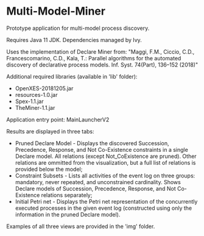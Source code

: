 # Multi-Model-Miner
Prototype application for multi-model process discovery.

Requires Java 11 JDK. Dependencies managed by Ivy.

Uses the implementation of Declare Miner from: "Maggi, F.M., Ciccio, C.D., Francescomarino, C.D., Kala, T.: Parallel algorithms for the automated discovery of declarative process models. Inf. Syst. 74(Part), 136–152 (2018)"

Additional required libraries (available in 'lib' folder):
* OpenXES-20181205.jar
* resources-1.0.jar
* Spex-1.1.jar
* TheMiner-1.1.jar

Application entry point: MainLauncherV2

Results are displayed in three tabs:
* Pruned Declare Model - Displays the discovered Succession, Precedence, Response, and Not Co-Existence constraints in a single Declare model. All relations (except Not_CoExistence are pruned). Other relations are ommitted from the visualization, but a full list of relations is provided below the model;
* Constraint Subsets - Lists all activities of the event log on three groups: mandatory, never repeated, and unconstrained cardinality. Shows Declare models of Succession, Precedence, Response, and Not Co-Existence relations separately;
* Initial Petri net - Displays the Petri net representation of the concurrently executed processes in the given event log (constructed using only the information in the pruned Declare model).

Examples of all three views are provided in the 'img' folder.
